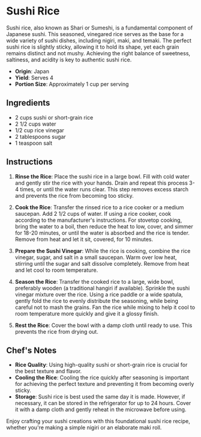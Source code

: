 # Sushi Rice

Sushi rice, also known as Shari or Sumeshi, is a fundamental component of Japanese sushi. This seasoned, vinegared rice serves as the base for a wide variety of sushi dishes, including nigiri, maki, and temaki. The perfect sushi rice is slightly sticky, allowing it to hold its shape, yet each grain remains distinct and not mushy. Achieving the right balance of sweetness, saltiness, and acidity is key to authentic sushi rice.

- **Origin**: Japan
- **Yield**: Serves 4
- **Portion Size**: Approximately 1 cup per serving

## Ingredients

- 2 cups sushi or short-grain rice
- 2 1/2 cups water
- 1/2 cup rice vinegar
- 2 tablespoons sugar
- 1 teaspoon salt

## Instructions

1. **Rinse the Rice**: Place the sushi rice in a large bowl. Fill with cold water and gently stir the rice with your hands. Drain and repeat this process 3-4 times, or until the water runs clear. This step removes excess starch and prevents the rice from becoming too sticky.

2. **Cook the Rice**: Transfer the rinsed rice to a rice cooker or a medium saucepan. Add 2 1/2 cups of water. If using a rice cooker, cook according to the manufacturer's instructions. For stovetop cooking, bring the water to a boil, then reduce the heat to low, cover, and simmer for 18-20 minutes, or until the water is absorbed and the rice is tender. Remove from heat and let it sit, covered, for 10 minutes.

3. **Prepare the Sushi Vinegar**: While the rice is cooking, combine the rice vinegar, sugar, and salt in a small saucepan. Warm over low heat, stirring until the sugar and salt dissolve completely. Remove from heat and let cool to room temperature.

4. **Season the Rice**: Transfer the cooked rice to a large, wide bowl, preferably wooden (a traditional hangiri if available). Sprinkle the sushi vinegar mixture over the rice. Using a rice paddle or a wide spatula, gently fold the rice to evenly distribute the seasoning, while being careful not to mash the grains. Fan the rice while mixing to help it cool to room temperature more quickly and give it a glossy finish.

5. **Rest the Rice**: Cover the bowl with a damp cloth until ready to use. This prevents the rice from drying out.

## Chef's Notes

- **Rice Quality**: Using high-quality sushi or short-grain rice is crucial for the best texture and flavor.
- **Cooling the Rice**: Cooling the rice quickly after seasoning is important for achieving the perfect texture and preventing it from becoming overly sticky.
- **Storage**: Sushi rice is best used the same day it is made. However, if necessary, it can be stored in the refrigerator for up to 24 hours. Cover it with a damp cloth and gently reheat in the microwave before using.

Enjoy crafting your sushi creations with this foundational sushi rice recipe, whether you're making a simple nigiri or an elaborate maki roll.